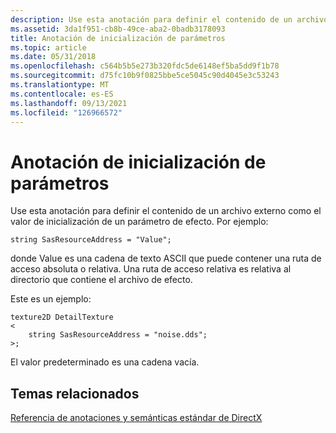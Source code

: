 ```yaml
---
description: Use esta anotación para definir el contenido de un archivo externo como el valor de inicialización de un parámetro de efecto.
ms.assetid: 3da1f951-cb8b-49ce-aba2-0badb3178093
title: Anotación de inicialización de parámetros
ms.topic: article
ms.date: 05/31/2018
ms.openlocfilehash: c564b5b5e273b320fdc5de6148ef5ba5dd9f1b78
ms.sourcegitcommit: d75fc10b9f0825bbe5ce5045c90d4045e3c53243
ms.translationtype: MT
ms.contentlocale: es-ES
ms.lasthandoff: 09/13/2021
ms.locfileid: "126966572"
---
```

# <a name="parameter-initialization-annotation"></a>Anotación de inicialización de parámetros

Use esta anotación para definir el contenido de un archivo externo como el valor de inicialización de un parámetro de efecto. Por ejemplo:


```
string SasResourceAddress = "Value";
```



donde Value es una cadena de texto ASCII que puede contener una ruta de acceso absoluta o relativa. Una ruta de acceso relativa es relativa al directorio que contiene el archivo de efecto.

Este es un ejemplo:


```
texture2D DetailTexture
<
    string SasResourceAddress = "noise.dds";
>;
```



El valor predeterminado es una cadena vacía.

## <a name="related-topics"></a>Temas relacionados

<dl> <dt>

[Referencia de anotaciones y semánticas estándar de DirectX](dx9-graphics-reference-effects-dxsas.md)
</dt> </dl>

 

 



